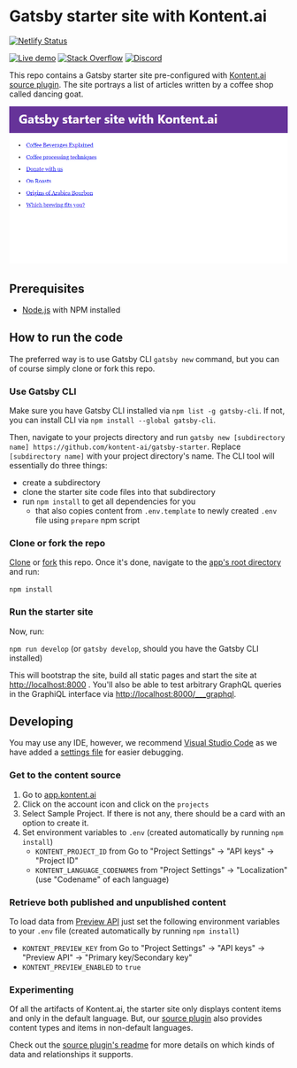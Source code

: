 # Gatsby starter site with Kontent.ai

[![Netlify Status](https://api.netlify.com/api/v1/badges/78b48df8-68df-4b9a-9dfc-91803d8a77d8/deploy-status)](https://app.netlify.com/sites/gatsby-starter-kontent/deploys)

[![Live demo](https://img.shields.io/badge/-Live%20Demo-brightgreen.svg)](https://gatsby-starter-kontent.netlify.com/)
[![Stack Overflow](https://img.shields.io/badge/Stack%20Overflow-ASK%20NOW-FE7A16.svg?logo=stackoverflow&logoColor=white)](https://stackoverflow.com/tags/kontent-ai)
[![Discord](https://img.shields.io/discord/821885171984891914?color=%237289DA&label=Kontent.ai%20Discord&logo=discord)](https://discord.gg/SKCxwPtevJ)

This repo contains a Gatsby starter site pre-configured with [Kontent.ai](https://kontent.ai/) [source plugin](https://www.npmjs.com/package/@kontent-ai/gatsby-source). The site portrays a list of articles written by a coffee shop called dancing goat.

![Gatsby starter site with Kontent.ai](screenshot.png)

## Prerequisites

* [Node.js](https://nodejs.org/) with NPM installed

## How to run the code

The preferred way is to use Gatsby CLI `gatsby new` command, but you can of course simply clone or fork this repo.

### Use Gatsby CLI

Make sure you have Gatsby CLI installed via `npm list -g gatsby-cli`. If not, you can install CLI via `npm install --global gatsby-cli`.

Then, navigate to your projects directory and run `gatsby new [subdirectory name] https://github.com/kontent-ai/gatsby-starter`. Replace `[subdirectory name]` with your project directory's name. The CLI tool will essentially do three things:

* create a subdirectory
* clone the starter site code files into that subdirectory
* run `npm install` to get all dependencies for you
  * that also copies content from `.env.template` to newly created `.env` file using `prepare` npm script

### Clone or fork the repo

[Clone](https://git-scm.com/docs/git-clone) or [fork](https://hub.github.com/hub-fork.1.html) this repo. Once it's done, navigate to the [app's root directory](https://github.com/kontent-ai/gatsby-starter) and run:

`npm install`

### Run the starter site

Now, run:

`npm run develop` (or `gatsby develop`, should you have the Gatsby CLI installed)

This will bootstrap the site, build all static pages and start the site at <http://localhost:8000> . You'll also be able to test arbitrary GraphQL queries in the GraphiQL interface via <http://localhost:8000/___graphql>.

## Developing

You may use any IDE, however, we recommend [Visual Studio Code](https://code.visualstudio.com/) as we have added a [settings file](https://github.com/kontent-ai/gatsby-starter/blob/master/.vscode/launch.json) for easier debugging.

### Get to the content source

1. Go to [app.kontent.ai](https://app.kontent.ai) 
1. Click on the account icon and click on the `projects`
1. Select Sample Project. If there is not any, there should be a card with an option to create it. 
1. Set environment variables to `.env` (created automatically by running `npm install`)
    * `KONTENT_PROJECT_ID` from Go to "Project Settings" -> "API keys" -> "Project ID"
    * `KONTENT_LANGUAGE_CODENAMES`  from "Project Settings" -> "Localization" (use "Codename" of each language)

### Retrieve both published and unpublished content

To load data from [Preview API](https://docs.kontent.ai/reference/delivery-api#section/Production-vs.-Preview) just set the following environment variables to your `.env` file (created automatically by running `npm install`)

* `KONTENT_PREVIEW_KEY` from Go to "Project Settings" -> "API keys" -> "Preview API" -> "Primary key/Secondary key"
* `KONTENT_PREVIEW_ENABLED` to `true`

### Experimenting

Of all the artifacts of Kontent.ai, the starter site only displays content items and only in the default language. But, our [source plugin](https://github.com/kontent-ai/gatsby-packages/tree/master/packages/gatsby-source) also provides content types and items in non-default languages.

Check out the [source plugin's readme](https://github.com/kontent-ai/gatsby-packages/tree/master/packages/gatsby-source#readme) for more details on which kinds of data and relationships it supports.
